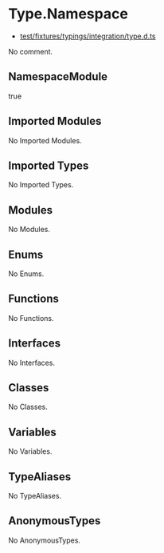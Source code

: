 # Type.Namespace

* [test/fixtures/typings/integration/type.d.ts](/test/fixtures/typings/integration/type.d.ts#L99)

No comment.

## NamespaceModule

true

## Imported Modules

No Imported Modules.

## Imported Types

No Imported Types.

## Modules

No Modules.

## Enums

No Enums.

## Functions

No Functions.

## Interfaces

No Interfaces.

## Classes

No Classes.

## Variables

No Variables.

## TypeAliases

No TypeAliases.

## AnonymousTypes

No AnonymousTypes.
